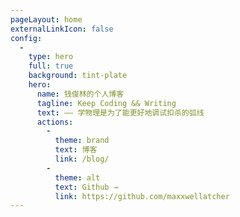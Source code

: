 ```yaml
---
pageLayout: home
externalLinkIcon: false
config:
  -
    type: hero
    full: true
    background: tint-plate
    hero:
      name: 钱俊林的个人博客
      tagline: Keep Coding && Writing
      text: —— 学物理是为了能更好地调试扣杀的弧线
      actions:
        -
          theme: brand
          text: 博客
          link: /blog/
        -
          theme: alt
          text: Github →
          link: https://github.com/maxxwellatcher
---
```


